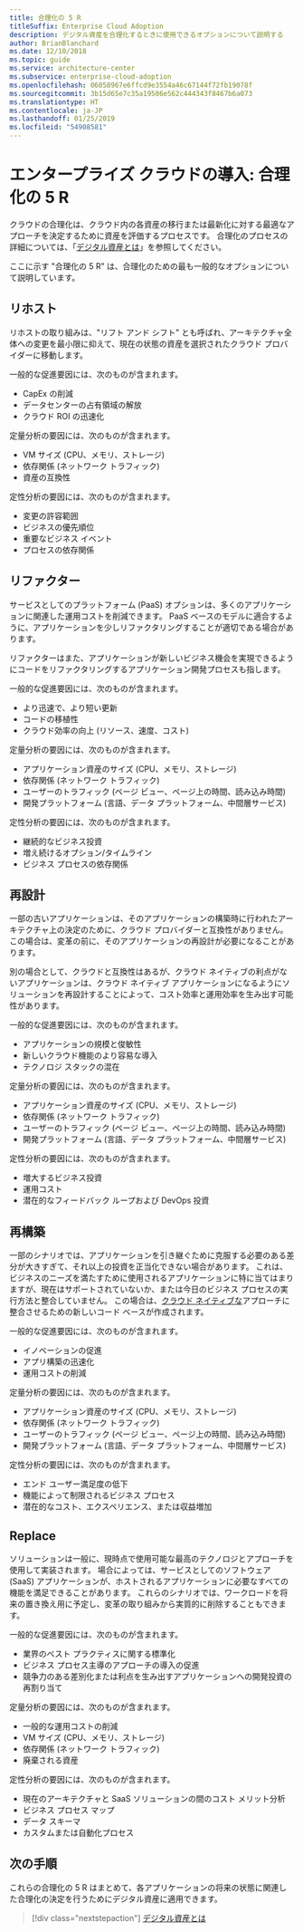 ```yaml
---
title: 合理化の 5 R
titleSuffix: Enterprise Cloud Adoption
description: デジタル資産を合理化するときに使用できるオプションについて説明する
author: BrianBlanchard
ms.date: 12/10/2018
ms.topic: guide
ms.service: architecture-center
ms.subservice: enterprise-cloud-adoption
ms.openlocfilehash: 06058967e6ffcd9e3554a46c67144f72fb19078f
ms.sourcegitcommit: 3b15d65e7c35a19506e562c444343f8467b6a073
ms.translationtype: HT
ms.contentlocale: ja-JP
ms.lasthandoff: 01/25/2019
ms.locfileid: "54908581"
---
```

# <a name="enterprise-cloud-adoption-the-5-rs-of-rationalization"></a>エンタープライズ クラウドの導入: 合理化の 5 R

クラウドの合理化は、クラウド内の各資産の移行または最新化に対する最適なアプローチを決定するために資産を評価するプロセスです。 合理化のプロセスの詳細については、「[デジタル資産とは](overview.md)」を参照してください。

ここに示す "合理化の 5 R" は、合理化のための最も一般的なオプションについて説明しています。

## <a name="rehost"></a>リホスト

リホストの取り組みは、"リフト アンド シフト" とも呼ばれ、アーキテクチャ全体への変更を最小限に抑えて、現在の状態の資産を選択されたクラウド プロバイダーに移動します。

一般的な促進要因には、次のものが含まれます。

* CapEx の削減
* データセンターの占有領域の解放
* クラウド ROI の迅速化

定量分析の要因には、次のものが含まれます。

* VM サイズ (CPU、メモリ、ストレージ)
* 依存関係 (ネットワーク トラフィック)
* 資産の互換性

定性分析の要因には、次のものが含まれます。

* 変更の許容範囲
* ビジネスの優先順位
* 重要なビジネス イベント
* プロセスの依存関係

## <a name="refactor"></a>リファクター

サービスとしてのプラットフォーム (PaaS) オプションは、多くのアプリケーションに関連した運用コストを削減できます。 PaaS ベースのモデルに適合するように、アプリケーションを少しリファクタリングすることが適切である場合があります。

リファクターはまた、アプリケーションが新しいビジネス機会を実現できるようにコードをリファクタリングするアプリケーション開発プロセスも指します。

一般的な促進要因には、次のものが含まれます。

* より迅速で、より短い更新
* コードの移植性
* クラウド効率の向上 (リソース、速度、コスト)

定量分析の要因には、次のものが含まれます。

* アプリケーション資産のサイズ (CPU、メモリ、ストレージ)
* 依存関係 (ネットワーク トラフィック)
* ユーザーのトラフィック (ページ ビュー、ページ上の時間、読み込み時間)
* 開発プラットフォーム (言語、データ プラットフォーム、中間層サービス)

定性分析の要因には、次のものが含まれます。

* 継続的なビジネス投資
* 増え続けるオプション/タイムライン
* ビジネス プロセスの依存関係

## <a name="rearchitect"></a>再設計

一部の古いアプリケーションは、そのアプリケーションの構築時に行われたアーキテクチャ上の決定のために、クラウド プロバイダーと互換性がありません。 この場合は、変革の前に、そのアプリケーションの再設計が必要になることがあります。

別の場合として、クラウドと互換性はあるが、クラウド ネイティブの利点がないアプリケーションは、クラウド ネイティブ アプリケーションになるようにソリューションを再設計することによって、コスト効率と運用効率を生み出す可能性があります。

一般的な促進要因には、次のものが含まれます。

* アプリケーションの規模と俊敏性
* 新しいクラウド機能のより容易な導入
* テクノロジ スタックの混在

定量分析の要因には、次のものが含まれます。

* アプリケーション資産のサイズ (CPU、メモリ、ストレージ)
* 依存関係 (ネットワーク トラフィック)
* ユーザーのトラフィック (ページ ビュー、ページ上の時間、読み込み時間)
* 開発プラットフォーム (言語、データ プラットフォーム、中間層サービス)

定性分析の要因には、次のものが含まれます。

* 増大するビジネス投資
* 運用コスト
* 潜在的なフィードバック ループおよび DevOps 投資

## <a name="rebuild"></a>再構築

一部のシナリオでは、アプリケーションを引き継ぐために克服する必要のある差分が大きすぎて、それ以上の投資を正当化できない場合があります。 これは、ビジネスのニーズを満たすために使用されるアプリケーションに特に当てはまりますが、現在はサポートされていないか、または今日のビジネス プロセスの実行方法と整合していません。 この場合は、[クラウド ネイティブな](https://azure.microsoft.com/overview/cloudnative/)アプローチに整合させるための新しいコード ベースが作成されます。

一般的な促進要因には、次のものが含まれます。

* イノベーションの促進
* アプリ構築の迅速化
* 運用コストの削減

定量分析の要因には、次のものが含まれます。

* アプリケーション資産のサイズ (CPU、メモリ、ストレージ)
* 依存関係 (ネットワーク トラフィック)
* ユーザーのトラフィック (ページ ビュー、ページ上の時間、読み込み時間)
* 開発プラットフォーム (言語、データ プラットフォーム、中間層サービス)

定性分析の要因には、次のものが含まれます。

* エンド ユーザー満足度の低下
* 機能によって制限されるビジネス プロセス
* 潜在的なコスト、エクスペリエンス、または収益増加

## <a name="replace"></a>Replace

ソリューションは一般に、現時点で使用可能な最高のテクノロジとアプローチを使用して実装されます。 場合によっては、サービスとしてのソフトウェア (SaaS) アプリケーションが、ホストされるアプリケーションに必要なすべての機能を満足できることがあります。 これらのシナリオでは、ワークロードを将来の置き換え用に予定し、変革の取り組みから実質的に削除することもできます。

一般的な促進要因には、次のものが含まれます。

* 業界のベスト プラクティスに関する標準化
* ビジネス プロセス主導のアプローチの導入の促進
* 競争力のある差別化または利点を生み出すアプリケーションへの開発投資の再割り当て

定量分析の要因には、次のものが含まれます。

* 一般的な運用コストの削減
* VM サイズ (CPU、メモリ、ストレージ)
* 依存関係 (ネットワーク トラフィック)
* 廃棄される資産

定性分析の要因には、次のものが含まれます。

* 現在のアーキテクチャと SaaS ソリューションの間のコスト メリット分析
* ビジネス プロセス マップ
* データ スキーマ
* カスタムまたは自動化プロセス

## <a name="next-steps"></a>次の手順

これらの合理化の 5 R はまとめて、各アプリケーションの将来の状態に関連した合理化の決定を行うためにデジタル資産に適用できます。

> [!div class="nextstepaction"]
> [デジタル資産とは](overview.md)
